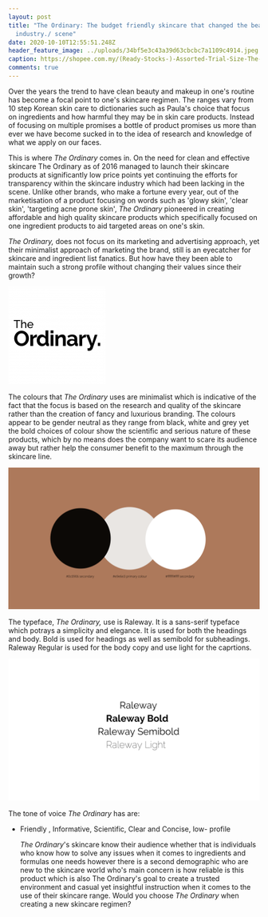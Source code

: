 ```yaml
---
layout: post
title: "The Ordinary: The budget friendly skincare that changed the beauty
  industry./ scene"
date: 2020-10-10T12:55:51.248Z
header_feature_image: ../uploads/34bf5e3c43a39d63cbcbc7a1109c4914.jpeg
caption: https://shopee.com.my/(Ready-Stocks-)-Assorted-Trial-Size-The-Ordinary-i.5127022.1393849648
comments: true
---
```

Over the years the trend to have clean beauty and makeup in one's routine has become a focal point to one's skincare regimen. The ranges vary from 10 step Korean skin care to dictionaries such as Paula's choice that focus on ingredients and how harmful they may be in skin care products. Instead of focusing on multiple promises a bottle of product promises us more than ever we have become sucked in to the idea of research and knowledge of what we apply on our faces.

This is where *The Ordinary* comes in. On the need for clean and effective skincare The Ordinary as of 2016 managed to launch their skincare products at significantly low price points yet continuing the efforts for transparency within the skincare industry which had been lacking in the scene. Unlike other brands, who make a fortune every year, out of the marketisation of a product focusing on words such as 'glowy skin', 'clear skin', 'targeting acne prone skin', *The Ordinary* pioneered in creating affordable and high quality skincare products which specifically focused on one ingredient products to aid targeted areas on one's skin. 

*The Ordinary,* does not focus on its marketing and advertising approach, yet their minimalist approach of marketing the brand, still is an eyecatcher for skincare and ingredient list fanatics. But how have they been able to maintain such a strong profile without changing their values since their growth?

![](../uploads/untitled-1_97.png)

The colours that *The Ordinary* uses are minimalist which is indicative of the fact that the focus is based on the research and quality of the skincare rather than the creation of fancy and luxurious branding. The colours appear to be gender neutral as they range from black, white and grey yet the bold choices of colour show the scientific and serious nature of these products, which by no means does the company want to scare its audience away but rather help the consumer benefit to the maximum through the skincare line.

![](../uploads/add-a-little-bit-of-body-text.png)

The typeface, *The Ordinary,* use is Raleway. It is a sans-serif typeface which potrays a simplicity and elegance. It is used for both the headings and body. Bold is used for headings as well as semibold for subheadings. Raleway Regular is used for the body copy and use light for the caprtions.

![](../uploads/add-a-little-bit-of-body-text-2.png)

The tone of voice *The Ordinary* has are:

* Friendly , Informative, Scientific, Clear and Concise, low- profile

  *The Ordinary*'s skincare know their audience whether that is individuals who know how to solve any issues when it comes to ingredients and formulas one needs however there is a second demographic who are new to the skincare world who's main concern is how reliable is this product which is also The Ordinary's goal to create a trusted environment and casual yet insightful instruction when it comes to the use of their skincare range. Would you choose *The Ordinary* when creating a new skincare regimen?